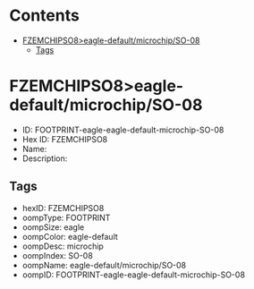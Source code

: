 



Contents
========

* [FZEMCHIPSO8>eagle-default/microchip/SO-08](#fzemchipso8eagle-defaultmicrochipso-08)
	* [Tags](#tags)

# FZEMCHIPSO8>eagle-default/microchip/SO-08

- ID: FOOTPRINT-eagle-eagle-default-microchip-SO-08
- Hex ID: FZEMCHIPSO8
- Name: 
- Description: 

## Tags

- hexID: FZEMCHIPSO8
- oompType: FOOTPRINT
- oompSize: eagle
- oompColor: eagle-default
- oompDesc: microchip
- oompIndex: SO-08
- oompName: eagle-default/microchip/SO-08
- oompID: FOOTPRINT-eagle-eagle-default-microchip-SO-08
